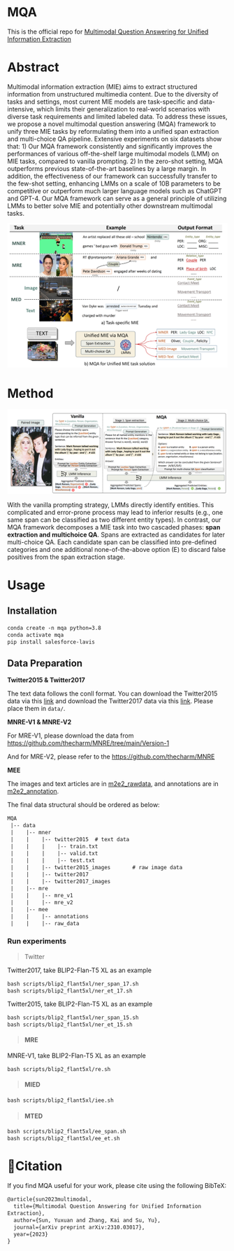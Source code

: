# <centering> MQA

This is the official repo for [Multimodal Question Answering for Unified Information Extraction](https://arxiv.org/abs/2310.03017)

# Abstract

Multimodal information extraction (MIE) aims to extract structured information from unstructured multimedia content. Due to the diversity of tasks and settings, most current MIE models are task-specific and data-intensive, which limits their generalization to real-world scenarios with diverse task requirements and limited labeled data. To address these issues, we propose a novel multimodal question answering (MQA) framework to unify three MIE tasks by reformulating them into a unified span extraction and multi-choice QA pipeline. Extensive experiments on six datasets show that: 1) Our MQA framework consistently and significantly improves the performances of various off-the-shelf large multimodal models (LMM) on MIE tasks, compared to vanilla prompting. 2) In the zero-shot setting, MQA outperforms previous state-of-the-art baselines by a large margin. In addition, the effectiveness of our framework can successfully transfer to the few-shot setting, enhancing LMMs on a scale of 10B parameters to be competitive or outperform much larger language models such as ChatGPT and GPT-4. Our MQA framework can serve as a general principle of utilizing LMMs to better solve MIE and potentially other downstream multimodal tasks.

![image-20240310231907687](./imgs/image-20240310231907687.png)



# Method

![image-20240310232122683](./imgs/image-20240310232122684)

With the vanilla prompting strategy, LMMs directly identify entities. This complicated and error-prone process may lead to inferior results (e.g., one same span can be classified as two different entity types). In contrast, our MQA framework decomposes a MIE task into two cascaded phases: **span extraction and multichoice QA**. Spans are extracted as candidates for later multi-choice QA. Each candidate span can be classified into pre-defined categories and one additional none-of-the-above option (E) to discard false positives from the span extraction stage.





# Usage



## Installation

```
conda create -n mqa python=3.8
conda activate mqa
pip install salesforce-lavis
```



## Data Preparation

**Twitter2015 & Twitter2017**

The text data follows the conll format. You can download the Twitter2015 data via this [link](https://drive.google.com/file/d/1qAWrV9IaiBadICFb7mAreXy3llao_teZ/view?usp=sharing) and download the Twitter2017 data via this [link](https://drive.google.com/file/d/1ogfbn-XEYtk9GpUECq1-IwzINnhKGJqy/view?usp=sharing). Please place them in `data/`.

**MNRE-V1 & MNRE-V2**

For MRE-V1, please download the data from https://github.com/thecharm/MNRE/tree/main/Version-1

And for MRE-V2, please refer to the https://github.com/thecharm/MNRE

**MEE**

The images and text articles are in [m2e2_rawdata](https://drive.google.com/file/d/1xtFMjt_eYgeBts5rBomOWbPo7wV_mnhy/view?usp=sharing), and annotations are in [m2e2_annotation](http://blender.cs.illinois.edu/software/m2e2/m2e2_v0.1/m2e2_annotations.zip).



The final data structural should be ordered as below:

```
MQA
 |-- data
 |    |-- mner
 |    |    |-- twitter2015  # text data
 |    |    |    |-- train.txt
 |    |    |    |-- valid.txt
 |    |    |    |-- test.txt
 |    |    |-- twitter2015_images       # raw image data
 |    |    |-- twitter2017
 |    |    |-- twitter2017_images
 |    |-- mre
 |    |    |-- mre_v1         
 |    |    |-- mre_v2   
 |    |-- mee
 |    |    |-- annotations       
 |    |    |-- raw_data     
```



### Run experiments

> Twitter

Twitter2017, take BLIP2-Flan-T5 XL as an example

```
bash scripts/blip2_flant5xl/ner_span_17.sh
bash scripts/blip2_flant5xl/ner_et_17.sh
```

Twitter2015, take BLIP2-Flan-T5 XL as an example

```
bash scripts/blip2_flant5xl/ner_span_15.sh
bash scripts/blip2_flant5xl/ner_et_15.sh
```



> #### MRE

MNRE-V1, take BLIP2-Flan-T5 XL as an example

```
bash scripts/blip2_flant5xl/re.sh
```



> #### MIED

```
bash scripts/blip2_flant5xl/iee.sh
```



> #### MTED

```
bash scripts/blip2_flant5xl/ee_span.sh
bash scripts/blip2_flant5xl/ee_et.sh
```



# 🥳Citation

If you find MQA useful for your work, please cite using the following BibTeX:

```
@article{sun2023multimodal,
  title={Multimodal Question Answering for Unified Information Extraction},
  author={Sun, Yuxuan and Zhang, Kai and Su, Yu},
  journal={arXiv preprint arXiv:2310.03017},
  year={2023}
}
```
